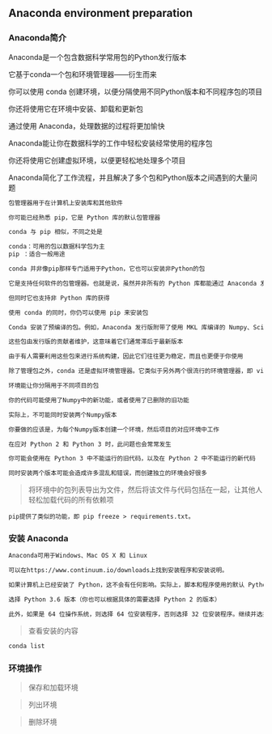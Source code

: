 ## Anaconda environment preparation

### Anaconda简介

Anaconda是一个包含数据科学常用包的Python发行版本

它基于conda一个包和环境管理器——衍生而来

你可以使用 conda 创建环境，以便分隔使用不同Python版本和不同程序包的项目

你还将使用它在环境中安装、卸载和更新包

通过使用 Anaconda，处理数据的过程将更加愉快

Anaconda能让你在数据科学的工作中轻松安装经常使用的程序包

你还将使用它创建虚拟环境，以便更轻松地处理多个项目

Anaconda简化了工作流程，并且解决了多个包和Python版本之间遇到的大量问题

```bash
包管理器用于在计算机上安装库和其他软件

你可能已经熟悉 pip，它是 Python 库的默认包管理器

conda 与 pip 相似，不同之处是

conda：可用的包以数据科学包为主
pip ：适合一般用途

conda 并非像pip那样专门适用于Python，它也可以安装非Python的包

它是支持任何软件的包管理器。也就是说，虽然并非所有的 Python 库都能通过 Anaconda 发行版和 conda 获得

但同时它也支持非 Python 库的获得

使用 conda 的同时，你仍可以使用 pip 来安装包

Conda 安装了预编译的包。例如，Anaconda 发行版附带了使用 MKL 库编译的 Numpy、Scipy 和 Scikit-learn，从而加快了各种数学运算的速度

这些包由发行版的贡献者维护，这意味着它们通常滞后于最新版本

由于有人需要利用这些包来进行系统构建，因此它们往往更为稳定，而且也更便于你使用
```

```bash
除了管理包之外，conda 还是虚拟环境管理器。它类似于另外两个很流行的环境管理器，即 virtualenv和pyenv。

环境能让你分隔用于不同项目的包

你的代码可能使用了Numpy中的新功能，或者使用了已删除的旧功能

实际上，不可能同时安装两个Numpy版本

你要做的应该是，为每个Numpy版本创建一个环境，然后项目的对应环境中工作

在应对 Python 2 和 Python 3 时，此问题也会常常发生

你可能会使用在 Python 3 中不能运行的旧代码，以及在 Python 2 中不能运行的新代码

同时安装两个版本可能会造成许多混乱和错误，而创建独立的环境会好很多
```

>将环境中的包列表导出为文件，然后将该文件与代码包括在一起，让其他人轻松加载代码的所有依赖项

```
pip提供了类似的功能，即 pip freeze > requirements.txt。
```

### 安装 Anaconda

```bash
Anaconda可用于Windows、Mac OS X 和 Linux

可以在https://www.continuum.io/downloads上找到安装程序和安装说明。
```

```bash
如果计算机上已经安装了 Python，这不会有任何影响。实际上，脚本和程序使用的默认 Python 是 Anaconda 附带的 Python。

选择 Python 3.6 版本（你也可以根据具体的需要选择 Python 2 的版本）

此外，如果是 64 位操作系统，则选择 64 位安装程序，否则选择 32 位安装程序。继续并选择合适的版本，然后安装它。之后，继续进行！
```

>查看安装的内容

```bash
conda list
```

### 环境操作

>保存和加载环境

>列出环境

>删除环境
